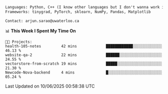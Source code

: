 ```txt
Languages: Python, C++ (I know other languages but I don't wanna work in em)
Frameworks: tinygrad, PyTorch, sklearn, NumPy, Pandas, Matplotlib

Contact: arjun.sarao@uwaterloo.ca
```

<!--START_SECTION:waka-->
📊 **This Week I Spent My Time On** 

```text
🐱‍💻 Projects: 
health-105-notes         42 mins             ████████████░░░░░░░░░░░░░   46.13 % 
website-qa-2             22 mins             ██████░░░░░░░░░░░░░░░░░░░   24.55 % 
vectorstore-from-scratch 19 mins             █████░░░░░░░░░░░░░░░░░░░░   21.30 % 
Newcode-Nova-backend     4 mins              █░░░░░░░░░░░░░░░░░░░░░░░░   05.24 % 
```


 Last Updated on 10/06/2025 00:58:38 UTC
<!--END_SECTION:waka-->
